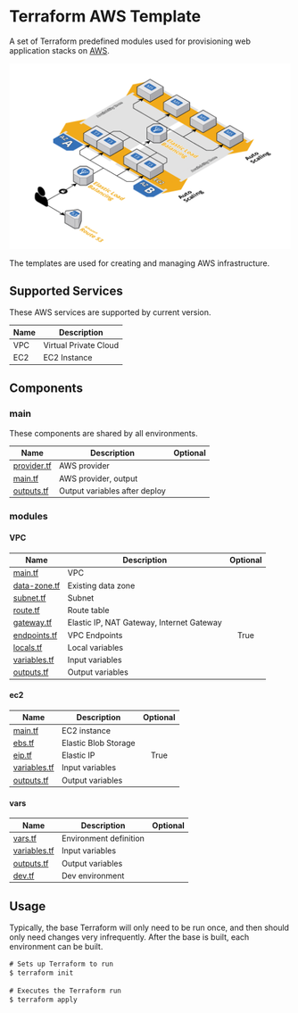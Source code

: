 # Terraform AWS Template

A set of Terraform predefined modules used for provisioning web application stacks on [AWS](https://aws.amazon.com/).

![diagram](images/diagram.png)

The templates are used for creating and managing AWS infrastructure.

## Supported Services

These AWS services are supported by current version.

| Name | Description |
|------|-------------|
| VPC | Virtual Private Cloud |
| EC2 | EC2 Instance |

## Components

### main

These components are shared by all environments.

| Name | Description | Optional |
|------|-------------|:---:|
| [provider.tf][mp] | AWS provider |  |
| [main.tf][mm] | AWS provider, output |  |
| [outputs.tf][mo] | Output variables after deploy |  ||

### modules

#### VPC
| Name | Description | Optional |
|------|-------------|:----:|
| [main.tf][vm] | VPC |  |
| [data-zone.tf][vdz] | Existing data zone |  |
| [subnet.tf][vs] | Subnet |  |
| [route.tf][vr] | Route table |  |
| [gateway.tf][vgw] | Elastic IP, NAT Gateway, Internet Gateway |  |
| [endpoints.tf][vep] | VPC Endpoints | True |
| [locals.tf][vl] | Local variables |  |
| [variables.tf][vv] | Input variables |  |
| [outputs.tf][vo] | Output variables |  |

#### ec2
| Name | Description | Optional |
|------|-------------|:----:|
| [main.tf][em] | EC2 instance |  |
| [ebs.tf][eeb] | Elastic Blob Storage |  |
| [eip.tf][eip] | Elastic IP | True |
| [variables.tf][ev] | Input variables |  |
| [outputs.tf][eo] | Output variables |  |

#### vars
| Name | Description | Optional |
|------|-------------|:----:|
| [vars.tf][vaev] | Environment definition |  |
| [variables.tf][vav] | Input variables |  |
| [outputs.tf][vao] | Output variables |  |
| [dev.tf][vad] | Dev environment |  |

## Usage

Typically, the base Terraform will only need to be run once, and then should only
need changes very infrequently. After the base is built, each environment can be built.

```
# Sets up Terraform to run
$ terraform init

# Executes the Terraform run
$ terraform apply
```

[aws]: https://aws.amazon.com/
[mp]: ./provider.tf
[mm]: ./main.tf
[mo]: ./outputs.tf

[vm]: ./modules/vpc/main.tf
[vdz]: ./modules/vpc/data-zone.tf
[vs]: ./modules/vpc/subnet.tf
[vr]: ./modules/vpc/route.tf
[vgw]: ./modules/vpc/gateway.tf
[vep]: ./modules/vpc/endpoints.tf
[vl]: ./modules/vpc/locals.tf
[vv]: ./modules/vpc/variables.tf
[vo]: ./modules/vpc/outputs.tf

[em]: ./modules/ec2/main.tf
[eeb]: ./modules/ec2/ebs.tf
[eip]: ./modules/ec2/eip.tf
[ev]: ./modules/ec2/variables.tf
[eo]: ./modules/ec2/outputs.tf

[vaev]: ./modules/vars/vars.tf
[vav]: ./modules/vars/variables.tf
[vao]: ./modules/vars/outputs.tf
[vad]: ./modules/vars/dev.tf
